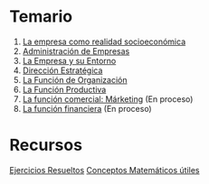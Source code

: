 <!-- TITLE: GOHP -->
<!-- SUBTITLE: Gestión y Organización de las Habilidades profesionales -->

# Temario
1. [La empresa como realidad socioeconómica](/gohp/tema-1)
2. [Administración de Empresas](/gohp/tema-2)
3. [La Empresa y su Entorno](/gohp/tema-3)
4. [Dirección Estratégica](/gohp/tema-4)
5. [La Función de Organización](/gohp/tema-5)
6. [La Función Productiva](/gohp/tema-6)
7. [La función comercial: Márketing](/gohp/tema-7) (En proceso)
8. [La función financiera](/gohp/tema-8) (En proceso)

# Recursos
[Ejercicios Resueltos](/gohp/ejercicios-resueltos)
[Conceptos Matemáticos útiles](/gohp/matematicas)
